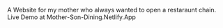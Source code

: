 A Website for my mother who always wanted to open a restaraunt chain.
Live Demo at Mother-Son-Dining.Netlify.App
